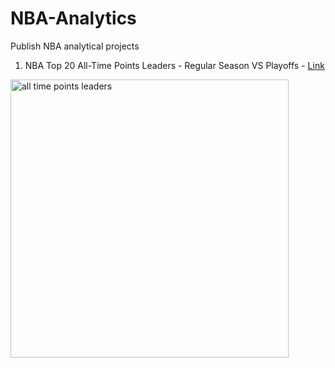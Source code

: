 # NBA-Analytics
Publish NBA analytical projects


1. NBA Top 20 All-Time Points Leaders - Regular Season VS Playoffs - [Link](http://rpubs.com/Juanma7/431499)


<img width="445" alt="all time points leaders" src="https://user-images.githubusercontent.com/37122520/47269221-a8279100-d552-11e8-89ce-23158e6365e7.png">
